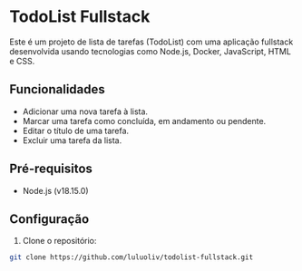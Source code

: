 # TodoList Fullstack

Este é um projeto de lista de tarefas (TodoList) com uma aplicação fullstack desenvolvida usando tecnologias como Node.js, Docker, JavaScript, HTML e CSS.

## Funcionalidades

- Adicionar uma nova tarefa à lista.
- Marcar uma tarefa como concluída, em andamento ou pendente.
- Editar o título de uma tarefa.
- Excluir uma tarefa da lista.

## Pré-requisitos

- Node.js (v18.15.0)

## Configuração

1. Clone o repositório:

```bash
git clone https://github.com/luluoliv/todolist-fullstack.git
